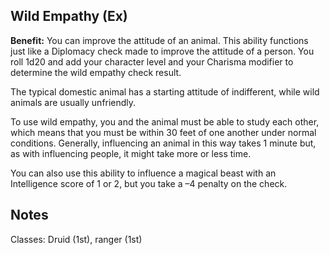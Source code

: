 Wild Empathy (Ex)
------------

__Benefit:__ You can improve the attitude of an animal. This ability functions just like a Diplomacy check made to improve the attitude of a person. You roll 1d20 and add your character level and your Charisma modifier to determine the wild empathy check result.

The typical domestic animal has a starting attitude of indifferent, while wild animals are usually unfriendly.

To use wild empathy, you and the animal must be able to study each other, which means that you must be within 30 feet of one another under normal conditions. Generally, influencing an animal in this way takes 1 minute but, as with influencing people, it might take more or less time.

You can also use this ability to influence a magical beast with an Intelligence score of 1 or 2, but you take a –4 penalty on the check.

Notes
-----

Classes: Druid (1st), ranger (1st)
